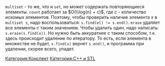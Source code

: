 `multiset` - то же, что и `set`, но может содержать повторяющиеся
элементы. `count` работает за $O(\\log{n} + c)$, где $c$ -
количество искомых элементов. Поэтому, чтобы проверить наличие
элемента $x$ в `multiset s`, надо воспользоваться: `s.find(el) !=
s.end()`. `erase` удаляет все элементы с таким значением. Чтобы удалить
один, надо написать: `s.erase(s.find(x))`. Но нужно быть аккуратнее с
таким способом, т.к. здесь происходит удаление по итератору. То есть,
если элемента в множестве не будет, `s.find(x)` вернет `s.end()`, и
программа при удалении, скорее всего, упадет.

[Категория:Конспект](Категория:Конспект "wikilink") [Категория:C++ и
STL](Категория:C++_и_STL "wikilink")